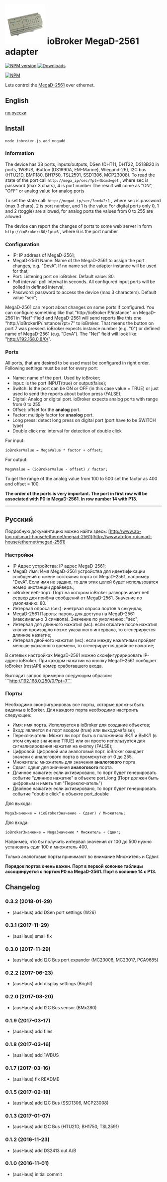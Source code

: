 ![Logo](admin/megad.png)
ioBroker MegaD-2561 adapter
=================

[![NPM version](http://img.shields.io/npm/v/iobroker.megadd.svg)](https://www.npmjs.com/package/iobroker.megadd)
[![Downloads](https://img.shields.io/npm/dm/iobroker.megadd.svg)](https://www.npmjs.com/package/iobroker.megadd)

[![NPM](https://nodei.co/npm/iobroker.megadd.png?downloads=true)](https://nodei.co/npm/iobroker.megadd/)

Lets control the [MegaD-2561](http://www.ab-log.ru/smart-house/ethernet/megad-2561) over ethernet.
## English 
[по русски](#Русский)

## Install

```node iobroker.js add megadd```

### Information
The device has 38 ports, inputs/outputs, DSen (DHT11, DHT22, DS18B20 in ports, 1WBUS, iButton (DS1990A, EM-Marine), Wiegand-26), I2C bus (HTU21D, BMP180, BH1750, TSL2591, SSD1306, MCP23008).
To read the state of the port call
```http://mega_ip/sec/?pt=4&cmd=get``` , where sec is password (max 3 chars), 4 is port number
The result will come as "ON", "OFF" or analog value for analog ports

To set the state call:
```http://megad_ip/sec/?cmd=2:1``` , where sec is password (max 3 chars), 2 is port number, and 1 is the value
For digital ports only 0, 1 and 2 (toggle) are allowed, for analog ports the values from 0 to 255 are allowed

The device can report the changes of ports to some web server in form
```http://ioBroker:80/?pt=6```  , where 6 is the port number

### Configuration

- IP: IP address of MegaD-2561;
- MegaD-2561 Name: Name of the MegaD-2561 to assign the port changes, e.g. "DevA". If no name set the adapter instance will be used for that;
- Port: Listening port on ioBroker. Default value: 80. 
- Poll interval: poll interval in seconds. All configured input ports will be polled in defined interval;
- Password: password to access the device (max 3 characters). Default value "sec";

MegaD-2561 can report about changes on some ports if configured. 
You can configure something like that "http://ioBrokerIP/instance" on MegaD-2561 in "Net"-Field and MegaD-2561 will send reports like this one "http://ioBrokerIP/instance/?pt=7" to ioBroker. 
That means the button on port 7 was pressed. ioBroker expects instance number (e.g. "0") or defined name of MegaD-2561 (e.g. "DevA"). The "Net" field will look like: "http://192.168.0.8/0/".

### Ports
All ports, that are desired to be used must be configured in right order. Following settings must be set for every port:

- Name: name of the port. Used by ioBroker;
- Input: Is the port INPUT(true) or output(false);
- Switch: Is the port can be ON or OFF (in this case value = TRUE) or just used to send the reports about button press (FALSE);
- Digital: Analog or digital port. ioBroker expects analog ports with range from 0 to 255.
- Offset: offset for the **analog** port.
- Factor:  multiply factor for **anaolog** port.
- Long press: detect long press on digital port (port have to be SWITCH type)
- Double click ms: interval for detection of double click

For input:
```
ioBrokerValue = MegaValue * factor + offset;
```

For output: 
```
MegaValue = (ioBrokerValue - offset) / factor;
```

To get the range of the analog value from 100 to 500 set the factor as 400 and offset = 100.

**The order of the ports is very important. The port in first row will be associated with P0 in MegaD-2561. In row number 14 with P13.**

-------------------
## Русский        
Подробную документацию можно найти здесь: [http://www.ab-log.ru/smart-house/ethernet/megad-2561](http://www.ab-log.ru/smart-house/ethernet/megad-2561)
    
### Настройки

- IP Адрес устройства: IP адрес MegaD-2561;
- MegaD Имя: Имя MegaD-2561 устройства для идентификации сообщений о смене состояния порта от MegaD-2561, например "DevA". Если имя не задано, то для этих целей будет использоватся номер инстанции драйвера.;
- ioBroker веб-порт: Порт на котором ioBroker разворачивает веб сервер для приёма сообщений от MegaD-2561. Значение по умолчанию: 80. 
- Интервал опроса (сек): инетрвал опроса портов в секундах;
- MegaD-2561 Пароль: пароль для доступа на MegaD-2561 (максимально 3 символа). Значение по умолчанию: "sec";
- Интервал для длинного нажатия (мс): если отжатие после нажатия кнопки произошло позже указанного интервала, то сгенерируется длинное нажатие;
- Интервал двойного нажатия (мс): если между нажатиями пройдет меньше указанного времени, то сгенерируется двойное нажатие;

В сетевых настройках MegaD-2561 можно сконфигуририровать IP-адрес ioBroker. При каждом нажатии на кнопку MegaD-2561 сообщает ioBroker (restAPI) номер сработавшего входа. 

Выглядит запрос примерно следующим образом:
´´´http://192.168.0.250/0/?pt=7´´´

### Порты
Необходимо сконфигурироваь все порты, которые должны быть видимы в ioBorker. Для каждого порта необходимо настроить следующее:

- Имя: имя порта. Исползуется в ioBroker для создание объектов;
- Вход: является ли порт входом (true) или выходом(false);
- Переключатель: Может ли порт быть в положениях ВКЛ и ВЫКЛ (в этом случае значение TRUE) или он просто используется для сигнализирования нажатия на кнопку (FALSE);
- Цифровой: Цифровой или аналоговый порт. ioBroker ожидает значени с аналогового порта в промежутке от 0 до 255.
- Множитель:  множитель для значения **аналогового** порта.
- Сдвиг: сдвиг для значения **аналогового** порта.
- Длинное нажатие: если активировано, то порт будет генерировать событие "длинное нажатие" в объекте port_long (Порт должен быть цифровым и иметь тип "Переключатель")
- Двойное нажатие: если активировано, то порт будет генерировать событие "double click" в объекте port_double

Для выхода:

```
MegaЗначение = (ioBrokerЗначение - Сдвиг) / Множитель;
```

Для входа:

```
ioBrokerЗначение = MegaЗначение * Множитель + Сдвиг;
```

Например, что бы получить интервал значений от 100 до 500 нужно установить сдиг 100 и множитель 400.

Только аналоговые порты принимают во внимание Множитель и Сдвиг.

**Порядок портов очень важен. Порт в первой колонке таблицы ассоциируется с портом P0 на MegaD-2561. Порт в колонке 14 с P13.**          
         
      
## Changelog
### 0.3.2 (2018-01-29)
* (ausHaus) add DSen port settings (W26)

### 0.3.1 (2017-11-29)
* (ausHaus) small fix

### 0.3.0 (2017-11-29)
* (ausHaus) add I2C Bus port expander (MC23008, MC23017, PCA9685)

### 0.2.2 (2017-06-23)
* (ausHaus) add display settings (Bright)

### 0.2.0 (2017-03-20)
* (ausHaus) add I2C Bus sensor (BMx280)

### 0.1.9 (2017-03-17)
* (ausHaus) add files

### 0.1.8 (2017-03-16)
* (ausHaus) add 1WBUS

### 0.1.7 (2017-03-16)
* (ausHaus) fix README

### 0.1.5 (2017-02-18)
* (ausHaus) add I2C Bus (SSD1306, MCP23008)

### 0.1.3 (2017-01-07)
* (ausHaus) add I2C Bus (HTU21D, BH1750, TSL2591)

### 0.1.2 (2016-11-23)
* (ausHaus) add DS2413 out A/B

### 0.1.0 (2016-11-01)
* (ausHaus) initial commit

